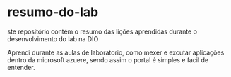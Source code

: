 # resumo-do-lab
ste repositório contém o resumo das lições aprendidas durante o desenvolvimento do lab na DIO

Aprendi durante as aulas de laboratorio, como mexer e excutar aplicações dentro da microsoft azuere, sendo assim o portal é simples e facil de entender.
